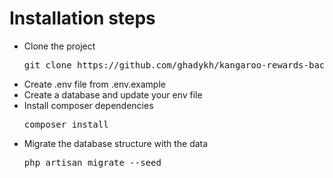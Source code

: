 <h1>Installation steps</h1>
<ul>
    <li>Clone the project <pre>git clone https://github.com/ghadykh/kangaroo-rewards-backend-ghady-khoury</pre></li>
    <li>Create .env file from .env.example</li>
    <li>Create a database and update your env file</li>
    <li>Install composer dependencies <pre>composer install</pre></li>
    <li>Migrate the database structure with the data <pre>php artisan migrate --seed</pre></li>
</ul>
